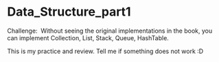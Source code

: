 # Data_Structure_part1
Challenge:  Without seeing the original implementations in the book, you can implement Collection, List, Stack, Queue, HashTable.

This is my practice and review. Tell me if something does not work :D
